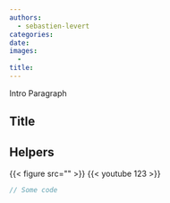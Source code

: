 ```yaml
---
authors:
  - sebastien-levert
categories:
date:
images:
  -
title:
---
```


Intro Paragraph

## Title

## Helpers

{{< figure src="" >}} {{< youtube 123 >}}

```typescript
// Some code
```
